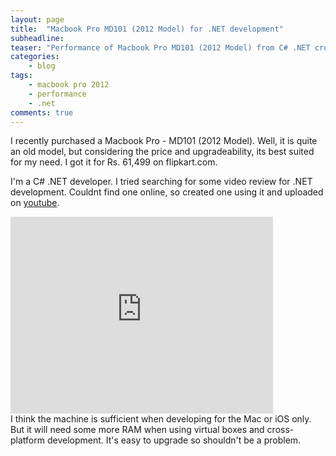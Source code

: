 ```yaml
---
layout: page
title:  "Macbook Pro MD101 (2012 Model) for .NET development"
subheadline:
teaser: "Performance of Macbook Pro MD101 (2012 Model) from C# .NET cross platform development point of view.."
categories:
    - blog
tags:
    - macbook pro 2012
    - performance
    - .net
comments: true
---
```


I recently purchased a Macbook Pro - MD101 (2012 Model).  Well, it is quite an old model, but considering the price and upgradeability, its best suited for my need.  I got it for Rs. 61,499 on flipkart.com.

I'm a C# .NET developer.  I tried searching for some video review for .NET development. Couldnt find one online, so created one using it and uploaded on [youtube](http://youtu.be/tVXLtbCOI7o).

<iframe width="420" height="315" src="http://www.youtube.com/embed/tVXLtbCOI7o" frameborder="0" allowfullscreen></iframe>
<br>
I think the machine is sufficient when developing for the Mac or iOS only.  But it will need some more RAM when using virtual boxes and cross-platform development.  It's easy to upgrade so shouldn't be a problem.